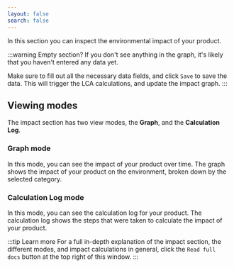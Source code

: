 ```yaml
---
layout: false
search: false
---
```


<script setup>
import { useData } from 'vitepress'
import MinidocStyles from '../MinidocStyles.vue'
const { site, frontmatter } = useData()
</script>

<MinidocStyles />

In this section you can inspect the environmental impact of your product.

:::warning Empty section?
If you don't see anything in the graph, it's likely that you haven't entered any data yet.

Make sure to fill out all the necessary data fields, and click `Save` to save the data. This will trigger the LCA calculations, and update the impact graph.
:::

## Viewing modes
The impact section has two view modes, the **Graph**, and the **Calculation Log**.

### Graph mode

In this mode, you can see the impact of your product over time. The graph shows the impact of your product on the environment, broken down by the selected category.

### Calculation Log mode

In this mode, you can see the calculation log for your product. The calculation log shows the steps that were taken to calculate the impact of your product.

:::tip Learn more
For a full in-depth explanation of the impact section, the different modes, and impact calculations in general,  click the `Read full docs` button at the top right of this window.
:::